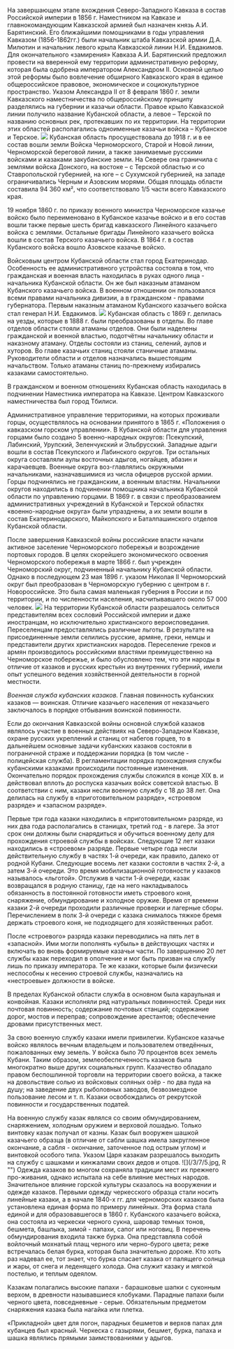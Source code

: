 На завершающем этапе вхождения Северо-Западного Кавказа в состав Российской империи в 1856 г. Наместником на Кавказе и главнокомандующим Кавказской армией был назначен князь А.И. Барятинский. Его ближайшими помощниками в годы управления Кавказом (1856-1862гг.) были начальник штаба Кавказской армии Д.А. Милютин и начальник левого крыла Кавказской линии Н.И. Евдакимов. Для окончательного «замирения» Кавказа А.И. Барятинский предложил провести на вверенной ему территории административную реформу, которая была одобрена императором Александром  II. Основной целью этой реформы было  вовлечение обширного Кавказского края в единое общероссийское правовое, экономическое и социокультурное пространство. Указом Александра II от 8 февраля 1860 г. земли Кавказского наместничества по общероссийскому принципу разделялись на губернии и казачьи области. Правое крыло Кавказской линии получило название Кубанской области, а левое – Терской по названию основных рек, протекавших по их территории. На территории этих областей располагались одноименные казачьи войска – Кубанское и Терское. 
![](/3/7/1.jpg "")
Кубанская область  просуществовала до 1918 г. и в ее состав вошли земли Войска Черноморского, Старой и Новой линии, Черноморской береговой линии, а также занимаемые русскими войсками и казаками закубанские земли. На Севере она граничила с землями войска Донского, на востоке – с Терской областью и со Ставропольской губернией, на юге – с Сухумской губернией, на западе ограничивались Черным и Азовским морями. Общая площадь области составила 94 360 км², что соответствовало 1/5 части всего Кавказского края.

19 ноября 1860 г. по приказу военного министра Черноморское казачье войско было переименовано в Кубанское казачье войско и в его состав вошли также первые шесть бригад кавказского Линейного казачьего войска с землями. Остальные бригады Линейного казачьего войска вошли в состав Терского казачьего войска. В 1864 г. в состав Кубанского войска вошло Азовское казачье войско. 

Войсковым центром Кубанской области стал город Екатеринодар. Особенность ее административного устройства состояла в том, что гражданская и военная власть находилась в руках одного лица - начальника Кубанской области. Он же был наказным атаманом Кубанского казачьего войска. В военном отношении он пользовался всеми правами начальника дивизии, а в гражданском - правами губернатора. Первым наказным атаманом Кубанского казачьего   войска стал генерал Н.И. Евдакимов. 
![](/3/7/2.jpg "")
Кубанская область с 1869 г. делилась на уезды, которые в 1888 г. были преобразованы в отделы. Во главе отделов области стояли атаманы отделов. Они были наделены гражданской и военной властью, подотчётны начальнику области и наказному атаману. Отделы состояли из станиц, селений, аулов и хуторов. Во главе казачьих станиц стояли станичные атаманы. Руководители области и отделов назначались вышестоящим начальством. Только атаманы станиц по-прежнему избирались казаками самостоятельно.

В гражданском и военном отношениях Кубанская область находилась в подчинении Наместника императора на Кавказе. Центром Кавказского наместничества был город Тбилиси.

Административное управление территориями, на которых проживали горцы, осуществлялось на основании принятого в 1865 г. «Положения о кавказском горском управлении». В Кубанской области для управления горцами было создано 5 военно-народных округов: Псекупский, Лабинский, Урупский, Зеленчукский и Эльбрусский. Западные адыги вошли в состав Псекупского и Лабинского округов. Три остальных округа составляли аулы восточных адыгов, ногайцев, абазин и карачаевцев. Военные округа воз-главлялись окружными начальниками, назначавшимися из числа офицеров русской армии. Горцы подчинялись не гражданским, а военным властям. Начальники округов находились в подчинении помощника начальника Кубанской области по управлению горцами. В 1869 г. в связи с преобразованием административных учреждений в Кубанской и Терской областях «военно-народные округа» были упразднены, а их земли вошли в состав Екатеринодарского, Майкопского и Баталпашинского отделов Кубанской области.

После завершения Кавказской войны российские власти начали активное заселение Черноморского побережья и возрождение портовых городов. В целях скорейшего экономического освоения Черноморского побережья в марте 1866 г. был учрежден Черноморский округ, подчиненный начальнику Кубанской области. Однако в последующем 23 мая 1896 г. указом Николая II Черноморский округ был преобразован в Черноморскую губернию с центром в г. Новороссийске. Это была самая маленькая губерния в России и по территории, и по численности населения, насчитывавшего около 57 000 человек.
![](/3/7/3.jpg "")
На территории Кубанской области разрешалось селиться представителям всех сословий Российской империи и даже иностранцам, но исключительно христианского вероисповедания. Переселенцам предоставлялись различные льготы. В результате на присоединенные земли селились русские, армяне, греки, немцы и представители других христианских народов. Переселение греков и армян производилось российскими властями преимущественно на Черноморское побережье, и было обусловлено тем, что эти народы в отличие от казаков и русских крестьян из внутренних губерний, имели опыт успешного ведения хозяйственной деятельности в горной местности. 

_Военная служба кубанских казаков._ Главная повинность кубанских казаков — воинская. Отличие казачьего населения от неказачьего заключалось в порядке отбывания воинской повинности. 

Если до окончания Кавказской войны основной службой казаков являлось участие в военных действиях на Северо-Западном Кавказе, охране русских укреплений и станиц от набегов горцев, то в дальнейшем основные задачи кубанских казаков состояли в пограничной страже и поддержании порядка (в том числе - полицейская служба). В регламентации порядка прохождения службы кубанскими казаками происходили постоянные изменения. Окончательно порядок прохождения службы сложился в конце ХIХ в. и действовал вплоть до роспуска казачьих войск советской властью. В соответствии с ним,  казаки несли военную службу с 18 до 38 лет. Она делилась на службу в «приготовительном разряде», «строевом разряде» и «запасном разряде». 

Первые три года казаки находились в «приготовительном» разряде, из них два года располагались в станицах, третий год - в лагере. За этот срок они должны были снарядиться и обучиться военному делу для прохождения строевой службы в войсках. Следующие 12 лет казаки находились в «строевом» разряде. Первые четыре года несли действительную службу в частях 1-й очереди, как правило, далеко от родной Кубани. Следующие восемь лет казаки состояли в частях 2-й, а затем З-й очереди. Это время мобилизационной готовности у казаков называлось «льготой». Отслужив в части 1-й очереди, казак возвращался в родную станицу, где на него накладывалось обязанность в постоянной готовности иметь строевого коня, снаряжение, обмундирование и холодное оружие. Время от времени казаки 2-й очереди проходили различные проверки и лагерные сборы. Перечислением в полк 3-й очереди с казака снималось тяжкое бремя держать строевого коня, не подходящего для хозяйственных работ.

После «строевого» разряда казаки переводились на пять лет в «запасной». Ими могли пополнять «убыль» в действующих частях и включать во вновь формируемые казачьи части. По завершению 20 лет службы казак переходил в ополчение и мог быть призван на службу лишь по приказу императора. Те же казаки, которые были физически неспособны к несению строевой службы, назначались на «нестроевые» должности в войске.

В пределах Кубанской области служба в основном была караульная и конвойная. Казаки исполняли ряд натуральных повинностей. Среди них почтовая повинность; содержание почтовых станций; содержание дорог, мостов и переправ; сопровождение арестантов; обеспечение дровами присутственных мест. 

За свою военную службу казаки имели привилегии. Кубанское казачье войско являлось вечным владельцем и пользователем отведённых, пожалованных ему земель. У войска было 70 процентов всех земель Кубани. Таким образом, землеобеспеченность казаков была многократно выше других социальных групп. Казачество обладало правом беспошлинной торговли на территории своего войска, а также на довольствие солью из войсковых соляных озёр - по два пуда на душу; на заведение двух рыболовных заводов, безвозмездное пользование лесом и т. п. Казаки освобождались от рекрутской повинности и государственных податей.

На военную службу казак являлся со своим обмундированием, снаряжением, холодным оружием и верховой лошадью. Только винтовку казак получал от казны. Казак был вооружен шашкой казачьего образца (в отличие от сабли шашка имела закругленное окончание, а сабля - окончание, заточенное под острым углом) и винтовкой особого типа. Указом Царя казакам разрешалось выходить на службу с шашками и кинжалами своих дедов и отцов.
![](/3/7/5.jpg, R "")
Одежда казаков во многом сохраняла традиции мест их прежнего про-живания, однако испытала на себе влияние местных народов. Значительное влияние горской культуры сказалось на вооружении и одежде казаков. Первыми одежду черкесского образца стали носить линейные казаки, а в начале 1840-х гг. для черноморских казаков была установлена единая форма по примеру линейных. Эта форма стала единой и для образовавшегося в 1860 г. Кубанского казачьего войска, она состояла из черкески черного сукна, шаровар темных тонов, бешмета, башлыка, зимой - папахи, сапог или ноговиц. В перечень обмундирования входила также бурка. Она представляла собой войлочный мохнатый плащ черного или черно-бурого цвета; реже встречалась белая бурка,  которая была значительно дороже. Кто хоть раз надевал ее, тот знает, что бурка спасает казака от палящего солнца и жары, от снега и леденящего холода. Она служит казаку и мягкой постелью, и теплым одеялом.

Казакам полагались высокие папахи - барашковые шапки с суконным верхом, в древности называвшиеся клобуками. Парадные папахи были черного цвета, повседневные - серые. Обязательным предметом снаряжения казака была нагайка или плетка.

«Прикладной» цвет для погон, парадных бешметов и верхов папах для кубанцев был красный. Черкеска c газырями, бешмет, бурка, папаха и шашка являлись прямыми заимствованиями у адыгов.
